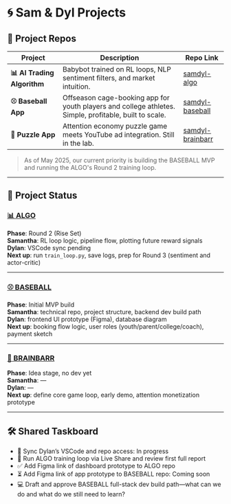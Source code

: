 # 🌀 Sam & Dyl Projects

## 🔗 Project Repos

| Project | Description | Repo Link |
|--------|-------------|-----------|
| **📊 AI Trading Algorithm** | Babybot trained on RL loops, NLP sentiment filters, and market intuition. | [samdyl-algo](https://github.com/samanthajyee/samdyl-algo) |
| **⚾ Baseball App** | Offseason cage-booking app for youth players and college athletes. Simple, profitable, built to scale. | [samdyl-baseball](https://github.com/samanthajyee/samdyl-baseball) |
| **🧩 Puzzle App** | Attention economy puzzle game meets YouTube ad integration. Still in the lab. | [samdyl-brainbarr](https://github.com/samanthajyee/samdyl-brainbarr) |

> As of May 2025, our current priority is building the BASEBALL MVP and running the ALGO's Round 2 training loop.

---

## 🚦 Project Status

### [📊 ALGO](https://github.com/samanthajyee/samdyl-algo) 
**Phase**: Round 2 (Rise Set)  
**Samantha**: RL loop logic, pipeline flow, plotting future reward signals  
**Dylan**: VSCode sync pending    
**Next up**: run `train_loop.py`, save logs, prep for Round 3 (sentiment and actor-critic)

---

### [⚾️ BASEBALL](https://github.com/samanthajyee/samdyl-baseball) 
**Phase**: Initial MVP build  
**Samantha**: technical repo, project structure, backend dev build path  
**Dylan**: frontend UI prototype (Figma), database diagram  
**Next up**: booking flow logic, user roles (youth/parent/college/coach), payment sketch

---

### [🧩 BRAINBARR](https://github.com/samanthajyee/samdyl-brainbarr) 
**Phase**: Idea stage, no dev yet  
**Samantha**: —  
**Dylan**: —  
**Next up**: define core game loop, early demo, attention monetization prototype

---

## 🛠️ Shared Taskboard

- 🔄 Sync Dylan’s VSCode and repo access: In progress  
- 🧪 Run ALGO training loop via Live Share and review first full report  
- ✅ Add Figma link of dashboard prototype to ALGO repo  
- ⏳ Add Figma link of app prototype to BASEBALL repo: Coming soon  
- 💻 Draft and approve BASEBALL full-stack dev build path—what can we do and what do we still need to learn?
